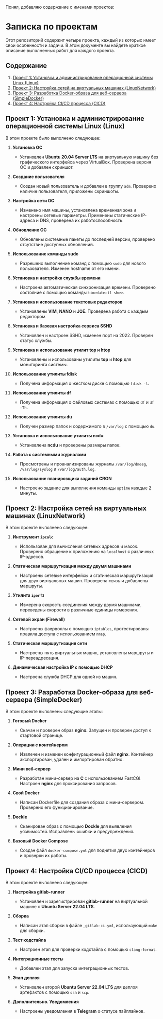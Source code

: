 Понял, добавляю содержание с именами проектов:

# Записка по проектам

Этот репозиторий содержит четыре проекта, каждый из которых имеет свои особенности и задачи. В этом документе вы найдете краткое описание выполненных работ для каждого проекта.

## Содержание

1. [Проект 1: Установка и администрирование операционной системы Linux (Linux)](#проект-1-установка-и-администрирование-операционной-системы-linux-linux)
2. [Проект 2: Настройка сетей на виртуальных машинах (LinuxNetwork)](#проект-2-настройка-сетей-на-виртуальных-машинах-linuxnetwork)
3. [Проект 3: Разработка Docker-образа для веб-сервера (SimpleDocker)](#проект-3-разработка-docker-образа-для-веб-сервера-simpledocker)
4. [Проект 4: Настройка CI/CD процесса (CICD)](#проект-4-настройка-cicd-процесса-cicd)

## Проект 1: Установка и администрирование операционной системы Linux (Linux)

В этом проекте было выполнено следующее:

1. **Установка ОС**
   - Установлен **Ubuntu 20.04 Server LTS** на виртуальную машину без графического интерфейса через VirtualBox. Проверена версия ОС и добавлен скриншот.

2. **Создание пользователя**
   - Создан новый пользователь и добавлен в группу `adm`. Проверено наличие пользователя, приложены скриншоты.

3. **Настройка сети ОС**
   - Изменено имя машины, установлена временная зона и настроены сетевые параметры. Применены статические IP-адреса и DNS, проверена их работоспособность.

4. **Обновление ОС**
   - Обновлены системные пакеты до последней версии, проверено отсутствие доступных обновлений.

5. **Использование команды sudo**
   - Разрешено выполнение команд с помощью `sudo` для нового пользователя. Изменен hostname от его имени.

6. **Установка и настройка службы времени**
   - Настроена автоматическая синхронизация времени. Проверено состояние с помощью команды `timedatectl show`.

7. **Установка и использование текстовых редакторов**
   - Установлены **VIM**, **NANO** и **JOE**. Проведена работа с каждым редактором.

8. **Установка и базовая настройка сервиса SSHD**
   - Установлен и настроен SSHD, изменен порт на 2022. Проверен статус службы.

9. **Установка и использование утилит top и htop**
   - Установлены и использованы утилиты **top** и **htop** для мониторинга системы.

10. **Использование утилиты fdisk**
    - Получена информация о жестком диске с помощью `fdisk -l`.

11. **Использование утилиты df**
    - Получена информация о файловых системах с помощью `df` и `df -Th`.

12. **Использование утилиты du**
    - Получен размер папок и содержимого в `/var/log` с помощью `du`.

13. **Установка и использование утилиты ncdu**
    - Установлена **ncdu** и проверены размеры папок.

14. **Работа с системными журналами**
    - Просмотрены и проанализированы журналы `/var/log/dmesg`, `/var/log/syslog` и `/var/log/auth.log`.

15. **Использование планировщика заданий CRON**
    - Настроено задание для выполнения команды `uptime` каждые 2 минуты.

## Проект 2: Настройка сетей на виртуальных машинах (LinuxNetwork)

В этом проекте выполнено следующее:

1. **Инструмент `ipcalc`**
   - Использован для вычисления сетевых адресов и масок. Проверено обращение к приложению на `localhost` с различных IP-адресов.

2. **Статическая маршрутизация между двумя машинами**
   - Настроены сетевые интерфейсы и статическая маршрутизация для двух виртуальных машин. Проверена связь и добавлены маршруты.

3. **Утилита `iperf3`**
   - Измерена скорость соединения между двумя машинами, переведены скорости в различные единицы измерения.

4. **Сетевой экран (Firewall)**
   - Настроены фаерволлы с помощью `iptables`, протестированы правила доступа с использованием `nmap`.

5. **Статическая маршрутизация сети**
   - Настроены пять виртуальных машин, установлены маршруты и IP-переадресация.

6. **Динамическая настройка IP с помощью DHCP**
   - Настроена служба DHCP для одной из машин.

## Проект 3: Разработка Docker-образа для веб-сервера (SimpleDocker)

В этом проекте выполнены следующие этапы:

1. **Готовый Docker**
   - Скачан и проверен образ **nginx**. Запущен и проверен доступ к стартовой странице.

2. **Операции с контейнером**
   - Извлечен и изменен конфигурационный файл **nginx**. Контейнер экспортирован, удален и импортирован обратно.

3. **Мини веб-сервер**
   - Разработан мини-сервер на **C** с использованием FastCGI. Настроен **nginx** для проксирования запросов.

4. **Свой Docker**
   - Написан Dockerfile для создания образа с мини-сервером. Проверено его функционирование.

5. **Dockle**
   - Сканирован образ с помощью **Dockle** для выявления уязвимостей. Исправлены ошибки и предупреждения.

6. **Базовый Docker Compose**
   - Создан файл `docker-compose.yml` для поднятия двух контейнеров и проверки их работы.

## Проект 4: Настройка CI/CD процесса (CICD)

В этом проекте выполнено следующее:

1. **Настройка gitlab-runner**
   - Установлен и зарегистрирован **gitlab-runner** на виртуальной машине с **Ubuntu Server 22.04 LTS**.

2. **Сборка**
   - Написан этап сборки в файле `_gitlab-ci.yml`, использующий `make` для сборки.

3. **Тест кодстайла**
   - Настроен этап для проверки кодстайла с помощью `clang-format`.

4. **Интеграционные тесты**
   - Добавлен этап для запуска интеграционных тестов.

5. **Этап деплоя**
   - Установлен второй **Ubuntu Server 22.04 LTS** для деплоя артефактов с помощью `ssh` и `scp`.

6. **Дополнительно. Уведомления**
   - Настроены уведомления в **Telegram** о статусе пайплайнов.
